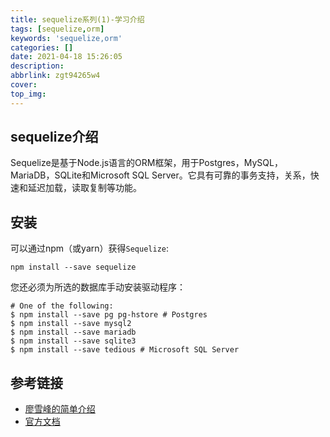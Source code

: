 ```yaml
---
title: sequelize系列(1)-学习介绍
tags: [sequelize,orm]
keywords: 'sequelize,orm'
categories: []
date: 2021-04-18 15:26:05
description:
abbrlink: zgt94265w4
cover:
top_img:
---
```


## sequelize介绍

Sequelize是基于Node.js语言的ORM框架，用于Postgres，MySQL，MariaDB，SQLite和Microsoft SQL Server。它具有可靠的事务支持，关系，快速和延迟加载，读取复制等功能。

## 安装

可以通过npm（或yarn）获得`Sequelize`:

```shell
npm install --save sequelize

```

您还必须为所选的数据库手动安装驱动程序：

```shell
# One of the following:
$ npm install --save pg pg-hstore # Postgres
$ npm install --save mysql2
$ npm install --save mariadb
$ npm install --save sqlite3
$ npm install --save tedious # Microsoft SQL Server
```



## 参考链接

- [廖雪峰的简单介绍](https://www.liaoxuefeng.com/wiki/1022910821149312/1101571555324224)
- [官方文档](https://sequelize.org/master/manual/migrations.html)
